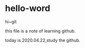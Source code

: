 # hello-word
hi~git

this file is a note of learning github.


today is 2020.04.22,study the github.
